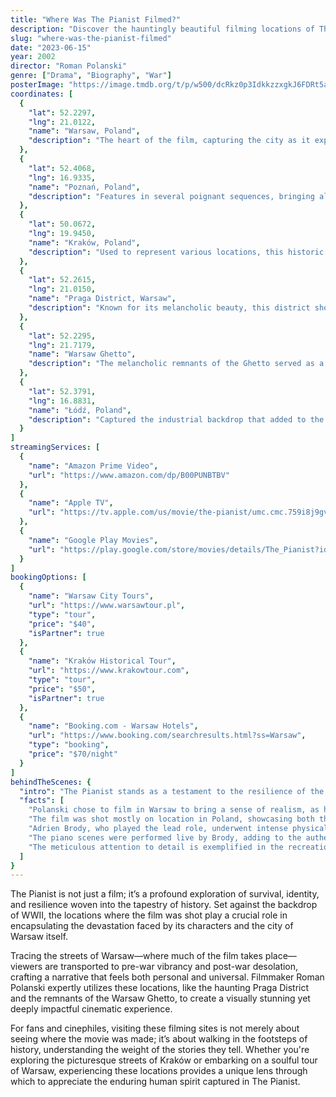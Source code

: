 ```yaml
---
title: "Where Was The Pianist Filmed?"
description: "Discover the hauntingly beautiful filming locations of The Pianist, where the devastating backdrop of World War II becomes a poignant character in this Oscar-winning film."
slug: "where-was-the-pianist-filmed"
date: "2023-06-15"
year: 2002
director: "Roman Polanski"
genre: ["Drama", "Biography", "War"]
posterImage: "https://image.tmdb.org/t/p/w500/dcRkz0p3IdkkzzxgkJ6FDRt5aLt.jpg"
coordinates: [
  { 
    "lat": 52.2297, 
    "lng": 21.0122, 
    "name": "Warsaw, Poland", 
    "description": "The heart of the film, capturing the city as it experiences the ravages of war, showcasing both its beauty and tragedy."
  },
  { 
    "lat": 52.4068, 
    "lng": 16.9335, 
    "name": "Poznań, Poland", 
    "description": "Features in several poignant sequences, bringing alive the reality of desperation faced by those during the Holocaust."
  },
  { 
    "lat": 50.0672, 
    "lng": 19.9450, 
    "name": "Kraków, Poland", 
    "description": "Used to represent various locations, this historic city offers its rich architecture as a backdrop for crucial scenes."
  },
  { 
    "lat": 52.2615, 
    "lng": 21.0150, 
    "name": "Praga District, Warsaw", 
    "description": "Known for its melancholic beauty, this district showcased the stark reality of wartime destruction."
  },
  { 
    "lat": 52.2295, 
    "lng": 21.7179, 
    "name": "Warsaw Ghetto", 
    "description": "The melancholic remnants of the Ghetto served as a profound reminder of the horrors faced by the Jewish community."
  },
  { 
    "lat": 52.3791, 
    "lng": 16.8831, 
    "name": "Łódź, Poland", 
    "description": "Captured the industrial backdrop that added to the film’s emotional weight and narrative depth."
  }
]
streamingServices: [
  {
    "name": "Amazon Prime Video",
    "url": "https://www.amazon.com/dp/B00PUNBTBV"
  },
  {
    "name": "Apple TV",
    "url": "https://tv.apple.com/us/movie/the-pianist/umc.cmc.759i8j9gvj9v6ym53e3zv2baj"
  },
  {
    "name": "Google Play Movies",
    "url": "https://play.google.com/store/movies/details/The_Pianist?id=q8Ti3A25a8w.P"
  }
]
bookingOptions: [
  {
    "name": "Warsaw City Tours",
    "url": "https://www.warsawtour.pl",
    "type": "tour",
    "price": "$40",
    "isPartner": true
  },
  {
    "name": "Kraków Historical Tour",
    "url": "https://www.krakowtour.com",
    "type": "tour",
    "price": "$50",
    "isPartner": true
  },
  {
    "name": "Booking.com - Warsaw Hotels",
    "url": "https://www.booking.com/searchresults.html?ss=Warsaw",
    "type": "booking",
    "price": "$70/night"
  }
]
behindTheScenes: {
  "intro": "The Pianist stands as a testament to the resilience of the human spirit amidst the horrors of World War II. Directed by Roman Polanski, this film was intricately based on the memoirs of Polish-Jewish pianist Władysław Szpilman. Its filming locations not only added authenticity but also enriched the storytelling, transporting audiences to the depths of despair and humanity.",
  "facts": [
    "Polanski chose to film in Warsaw to bring a sense of realism, as he himself lived through the horrors of the war.",
    "The film was shot mostly on location in Poland, showcasing both the beauty and the wreckage of the cities affected by WWII.",
    "Adrien Brody, who played the lead role, underwent intense physical preparation, losing weight to portray the harrowing experiences of Szpilman during the war.",
    "The piano scenes were performed live by Brody, adding to the authenticity of his portrayal as a talented musician caught in a life-threatening situation.",
    "The meticulous attention to detail is exemplified in the recreation of cities that were largely destroyed during the war, making them feel alive and vivid on screen."
  ]
}
---
```


<PianistFilmGuide />

The Pianist is not just a film; it’s a profound exploration of survival, identity, and resilience woven into the tapestry of history. Set against the backdrop of WWII, the locations where the film was shot play a crucial role in encapsulating the devastation faced by its characters and the city of Warsaw itself.

Tracing the streets of Warsaw—where much of the film takes place—viewers are transported to pre-war vibrancy and post-war desolation, crafting a narrative that feels both personal and universal. Filmmaker Roman Polanski expertly utilizes these locations, like the haunting Praga District and the remnants of the Warsaw Ghetto, to create a visually stunning yet deeply impactful cinematic experience.

For fans and cinephiles, visiting these filming sites is not merely about seeing where the movie was made; it’s about walking in the footsteps of history, understanding the weight of the stories they tell. Whether you're exploring the picturesque streets of Kraków or embarking on a soulful tour of Warsaw, experiencing these locations provides a unique lens through which to appreciate the enduring human spirit captured in The Pianist.